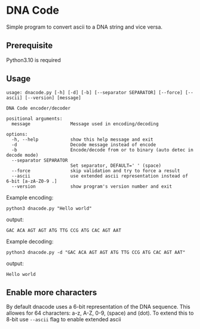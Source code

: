 # DNA Code

Simple program to convert ascii to a DNA string and vice versa.

## Prerequisite

Python3.10 is required

## Usage
```
usage: dnacode.py [-h] [-d] [-b] [--separator SEPARATOR] [--force] [--ascii] [--version] [message]

DNA Code encoder/decoder

positional arguments:
  message               Message used in encoding/decoding

options:
  -h, --help            show this help message and exit
  -d                    Decode message instead of encode
  -b                    Encode/decode from or to binary (auto detec in decode mode)
  --separator SEPARATOR
                        Set separator, DEFAULT=' ' (space)
  --force               skip validation and try to force a result
  --ascii               use extended ascii representation instead of 6-bit [a-zA-Z0-9 .]
  --version             show program's version number and exit
```

Example encoding:

`python3 dnacode.py "Hello world"`

output:

`GAC ACA AGT AGT ATG TTG CCG ATG CAC AGT AAT`


Example decoding:

`python3 dnacode.py -d "GAC ACA AGT AGT ATG TTG CCG ATG CAC AGT AAT"`

output:

`Hello world`

## Enable more characters
By default dnacode uses a 6-bit representation of the DNA sequence. This allowes for 64 characters: a-z, A-Z, 0-9, (space) and (dot).
To extend this to 8-bit use `--ascii` flag to enable extended ascii
